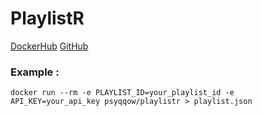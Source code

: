 # PlaylistR

[DockerHub](https://hub.docker.com/r/psyqqow/playlistr)
[GitHub](https://github.com/bgounon/PlaylistR)

### Example :
`docker run --rm -e PLAYLIST_ID=your_playlist_id -e API_KEY=your_api_key psyqqow/playlistr > playlist.json`
